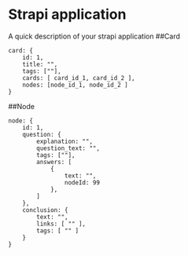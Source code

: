 # Strapi application

A quick description of your strapi application
##Card
```
card: {
    id: 1,
    title: "",
    tags: [""],
    cards: [ card_id_1, card_id_2 ],
    nodes: [node_id_1, node_id_2 ]
}
```

##Node
```
node: {
    id: 1,
    question: {
        explanation: "",
        question_text: "",
        tags: [""],
        answers: [
            {
                text: "",
                nodeId: 99
            },
        ]
    },
    conclusion: {
        text: "",
        links: [ "" ],
        tags: [ "" ]
    }
}
```
